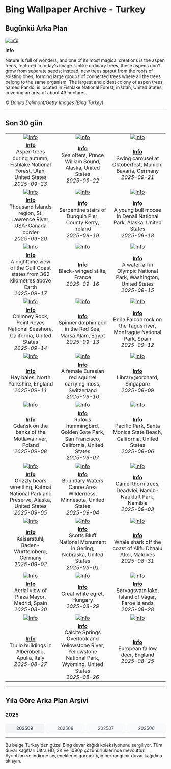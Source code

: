 # Bing Wallpaper Archive - Turkey

## Bugünkü Arka Plan

[![Info](https://www.bing.com/th?id=OHR.AspenEquinox_ROW4592504146_UHD.jpg&pid=hp&w=2560)](https://bing.codexun.com/tr/detail/20250923)

**Info**

Nature is full of wonders, and one of its most magical creations is the aspen trees, featured in today's image. Unlike ordinary trees, these aspens don't grow from separate seeds; instead, new trees sprout from the roots of existing ones, forming large groups of connected trees where all the trees belong to the same organism. The largest and oldest colony of aspen trees, named Pando, is located in Fishlake National Forest, in Utah, United States, covering an area of about 43 hectares.

*© Danita Delimont/Getty Images (Bing Turkey)*

---

## Son 30 gün

| | | |
|:---:|:---:|:---:|
| [![Info](https://www.bing.com/th?id=OHR.AspenEquinox_ROW4592504146_UHD.jpg&pid=hp&w=2560)](https://bing.codexun.com/tr/detail/20250923) | [![Info](https://www.bing.com/th?id=OHR.IceOtters_ROW4423609000_UHD.jpg&pid=hp&w=2560)](https://bing.codexun.com/tr/detail/20250922) | [![Info](https://www.bing.com/th?id=OHR.OktoberfestSwing_ROW4294317377_UHD.jpg&pid=hp&w=2560)](https://bing.codexun.com/tr/detail/20250921) | 
| **[Info](https://bing.codexun.com/tr/detail/20250923)**<br>Aspen trees during autumn, Fishlake National Forest, Utah, United States<br>*2025-09-23* | **[Info](https://bing.codexun.com/tr/detail/20250922)**<br>Sea otters, Prince William Sound, Alaska, United States<br>*2025-09-22* | **[Info](https://bing.codexun.com/tr/detail/20250921)**<br>Swing carousel at Oktoberfest, Munich, Bavaria, Germany<br>*2025-09-21* | 
| [![Info](https://www.bing.com/th?id=OHR.ThousandIslands_ROW3854293844_UHD.jpg&pid=hp&w=2560)](https://bing.codexun.com/tr/detail/20250920) | [![Info](https://www.bing.com/th?id=OHR.DunquinIreland_ROW8248282029_UHD.jpg&pid=hp&w=2560)](https://bing.codexun.com/tr/detail/20250919) | [![Info](https://www.bing.com/th?id=OHR.YoungMoose_ROW0217187286_UHD.jpg&pid=hp&w=2560)](https://bing.codexun.com/tr/detail/20250918) | 
| **[Info](https://bing.codexun.com/tr/detail/20250920)**<br>Thousand Islands region, St. Lawrence River, USA-Canada border<br>*2025-09-20* | **[Info](https://bing.codexun.com/tr/detail/20250919)**<br>Serpentine stairs of Dunquin Pier, County Kerry, Ireland<br>*2025-09-19* | **[Info](https://bing.codexun.com/tr/detail/20250918)**<br>A young bull moose in Denali National Park, Alaska, United States<br>*2025-09-18* | 
| [![Info](https://www.bing.com/th?id=OHR.OzoneEarth_ROW8045660515_UHD.jpg&pid=hp&w=2560)](https://bing.codexun.com/tr/detail/20250917) | [![Info](https://www.bing.com/th?id=OHR.Echasse_ROW7944797323_UHD.jpg&pid=hp&w=2560)](https://bing.codexun.com/tr/detail/20250916) | [![Info](https://www.bing.com/th?id=OHR.HohWaterfall_ROW7820858130_UHD.jpg&pid=hp&w=2560)](https://bing.codexun.com/tr/detail/20250915) | 
| **[Info](https://bing.codexun.com/tr/detail/20250917)**<br>A nighttime view of the Gulf Coast states from 362 kilometres above Earth<br>*2025-09-17* | **[Info](https://bing.codexun.com/tr/detail/20250916)**<br>Black-winged stilts, France<br>*2025-09-16* | **[Info](https://bing.codexun.com/tr/detail/20250915)**<br>A waterfall in Olympic National Park, Washington, United States<br>*2025-09-15* | 
| [![Info](https://www.bing.com/th?id=OHR.PointReyesSeashore_ROW7684376877_UHD.jpg&pid=hp&w=2560)](https://bing.codexun.com/tr/detail/20250914) | [![Info](https://www.bing.com/th?id=OHR.SpinnerDolphins_ROW7589569967_UHD.jpg&pid=hp&w=2560)](https://bing.codexun.com/tr/detail/20250913) | [![Info](https://www.bing.com/th?id=OHR.ExtremaduraJamon_ROW7444306308_UHD.jpg&pid=hp&w=2560)](https://bing.codexun.com/tr/detail/20250912) | 
| **[Info](https://bing.codexun.com/tr/detail/20250914)**<br>Chimney Rock, Point Reyes National Seashore, California, United States<br>*2025-09-14* | **[Info](https://bing.codexun.com/tr/detail/20250913)**<br>Spinner dolphin pod in the Red Sea, Marsa Alam, Egypt<br>*2025-09-13* | **[Info](https://bing.codexun.com/tr/detail/20250912)**<br>Peña Falcon rock on the Tagus river, Monfragüe National Park, Spain<br>*2025-09-12* | 
| [![Info](https://www.bing.com/th?id=OHR.YorkshireHay_ROW7331770812_UHD.jpg&pid=hp&w=2560)](https://bing.codexun.com/tr/detail/20250911) | [![Info](https://www.bing.com/th?id=OHR.SwissSquirrel_ROW7231297165_UHD.jpg&pid=hp&w=2560)](https://bing.codexun.com/tr/detail/20250910) | [![Info](https://www.bing.com/th?id=OHR.OrchardLibrary_ROW7132062115_UHD.jpg&pid=hp&w=2560)](https://bing.codexun.com/tr/detail/20250909) | 
| **[Info](https://bing.codexun.com/tr/detail/20250911)**<br>Hay bales, North Yorkshire, England<br>*2025-09-11* | **[Info](https://bing.codexun.com/tr/detail/20250910)**<br>A female Eurasian red squirrel carrying moss, Switzerland<br>*2025-09-10* | **[Info](https://bing.codexun.com/tr/detail/20250909)**<br>Library@orchard, Singapore<br>*2025-09-09* | 
| [![Info](https://www.bing.com/th?id=OHR.BlueGdansk_ROW7036139554_UHD.jpg&pid=hp&w=2560)](https://bing.codexun.com/tr/detail/20250908) | [![Info](https://www.bing.com/th?id=OHR.RufousHummer_ROW6939671460_UHD.jpg&pid=hp&w=2560)](https://bing.codexun.com/tr/detail/20250907) | [![Info](https://www.bing.com/th?id=OHR.SunsetPier_ROW6836711117_UHD.jpg&pid=hp&w=2560)](https://bing.codexun.com/tr/detail/20250906) | 
| **[Info](https://bing.codexun.com/tr/detail/20250908)**<br>Gdańsk on the banks of the Motława river, Poland<br>*2025-09-08* | **[Info](https://bing.codexun.com/tr/detail/20250907)**<br>Rufous hummingbird, Golden Gate Park, San Francisco, California, United States<br>*2025-09-07* | **[Info](https://bing.codexun.com/tr/detail/20250906)**<br>Pacific Park, Santa Monica State Beach, California, United States<br>*2025-09-06* | 
| [![Info](https://www.bing.com/th?id=OHR.WrestlingBears_ROW7780803769_UHD.jpg&pid=hp&w=2560)](https://bing.codexun.com/tr/detail/20250905) | [![Info](https://www.bing.com/th?id=OHR.MinnesotaWaters_ROW7698043966_UHD.jpg&pid=hp&w=2560)](https://bing.codexun.com/tr/detail/20250904) | [![Info](https://www.bing.com/th?id=OHR.DeadvleiTrees_ROW7595543784_UHD.jpg&pid=hp&w=2560)](https://bing.codexun.com/tr/detail/20250903) | 
| **[Info](https://bing.codexun.com/tr/detail/20250905)**<br>Grizzly bears wrestling, Katmai National Park and Preserve, Alaska, United States<br>*2025-09-05* | **[Info](https://bing.codexun.com/tr/detail/20250904)**<br>Boundary Waters Canoe Area Wilderness, Minnesota, United States<br>*2025-09-04* | **[Info](https://bing.codexun.com/tr/detail/20250903)**<br>Camel thorn trees, Deadvlei, Namib-Naukluft Park, Namibia<br>*2025-09-03* | 
| [![Info](https://www.bing.com/th?id=OHR.FieldKaiserstuhl_ROW2652237582_UHD.jpg&pid=hp&w=2560)](https://bing.codexun.com/tr/detail/20250902) | [![Info](https://www.bing.com/th?id=OHR.ScottsBluff_ROW7379733057_UHD.jpg&pid=hp&w=2560)](https://bing.codexun.com/tr/detail/20250901) | [![Info](https://www.bing.com/th?id=OHR.MaldivesWhaleShark_ROW7272953722_UHD.jpg&pid=hp&w=2560)](https://bing.codexun.com/tr/detail/20250831) | 
| **[Info](https://bing.codexun.com/tr/detail/20250902)**<br>Kaiserstuhl, Baden-Württemberg, Germany<br>*2025-09-02* | **[Info](https://bing.codexun.com/tr/detail/20250901)**<br>Scotts Bluff National Monument in Gering, Nebraska, United States<br>*2025-09-01* | **[Info](https://bing.codexun.com/tr/detail/20250831)**<br>Whale shark off the coast of Alifu Dhaalu Atoll, Maldives<br>*2025-08-31* | 
| [![Info](https://www.bing.com/th?id=OHR.PlazaMayor_ROW7184279069_UHD.jpg&pid=hp&w=2560)](https://bing.codexun.com/tr/detail/20250830) | [![Info](https://www.bing.com/th?id=OHR.WhiteEgret_ROW7082373076_UHD.jpg&pid=hp&w=2560)](https://bing.codexun.com/tr/detail/20250829) | [![Info](https://www.bing.com/th?id=OHR.FaroeLake_ROW6981036463_UHD.jpg&pid=hp&w=2560)](https://bing.codexun.com/tr/detail/20250828) | 
| **[Info](https://bing.codexun.com/tr/detail/20250830)**<br>Aerial view of Plaza Mayor, Madrid, Spain<br>*2025-08-30* | **[Info](https://bing.codexun.com/tr/detail/20250829)**<br>Great white egret, Hungary<br>*2025-08-29* | **[Info](https://bing.codexun.com/tr/detail/20250828)**<br>Sørvágsvatn lake, Island of Vágar, Faroe Islands<br>*2025-08-28* | 
| [![Info](https://www.bing.com/th?id=OHR.TrulliHouses_ROW6850250684_UHD.jpg&pid=hp&w=2560)](https://bing.codexun.com/tr/detail/20250827) | [![Info](https://www.bing.com/th?id=OHR.YellowstoneRiver_ROW6734170781_UHD.jpg&pid=hp&w=2560)](https://bing.codexun.com/tr/detail/20250826) | [![Info](https://www.bing.com/th?id=OHR.CervusDama_ROW6529475019_UHD.jpg&pid=hp&w=2560)](https://bing.codexun.com/tr/detail/20250825) | 
| **[Info](https://bing.codexun.com/tr/detail/20250827)**<br>Trullo buildings in Alberobello, Apulia, Italy<br>*2025-08-27* | **[Info](https://bing.codexun.com/tr/detail/20250826)**<br>Calcite Springs Overlook and Yellowstone River, Yellowstone National Park, Wyoming, United States<br>*2025-08-26* | **[Info](https://bing.codexun.com/tr/detail/20250825)**<br>European fallow deer, England<br>*2025-08-25* | 


---

## Yıla Göre Arka Plan Arşivi

### 2025
<div style="display: grid; grid-template-columns: repeat(auto-fit, minmax(80px, 1fr)); gap: 6px; margin: 12px 0;">
<a href="https://bing.codexun.com/tr/archive/202509" style="padding: 6px 12px; font-size: 14px; border-radius: 6px; box-shadow: 0 1px 2px rgba(0,0,0,0.1); background-color: #f3f4f6; color: #374151; text-decoration: none; text-align: center; transition: background-color 0.2s ease; font-weight: 500;">202509</a>
<a href="https://bing.codexun.com/tr/archive/202508" style="padding: 6px 12px; font-size: 14px; border-radius: 6px; box-shadow: 0 1px 2px rgba(0,0,0,0.1); background-color: #f9fafb; color: #374151; text-decoration: none; text-align: center; transition: background-color 0.2s ease;">202508</a>
<a href="https://bing.codexun.com/tr/archive/202507" style="padding: 6px 12px; font-size: 14px; border-radius: 6px; box-shadow: 0 1px 2px rgba(0,0,0,0.1); background-color: #f9fafb; color: #374151; text-decoration: none; text-align: center; transition: background-color 0.2s ease;">202507</a>
<a href="https://bing.codexun.com/tr/archive/202506" style="padding: 6px 12px; font-size: 14px; border-radius: 6px; box-shadow: 0 1px 2px rgba(0,0,0,0.1); background-color: #f9fafb; color: #374151; text-decoration: none; text-align: center; transition: background-color 0.2s ease;">202506</a>
</div>



---

Bu belge Turkey'den güzel Bing duvar kağıdı koleksiyonunu sergiliyor. Tüm duvar kağıtları Ultra HD, 2K ve 1080p çözünürlüklerinde mevcuttur. Ayrıntıları ve indirme seçeneklerini görmek için herhangi bir duvar kağıdına tıklayın.
